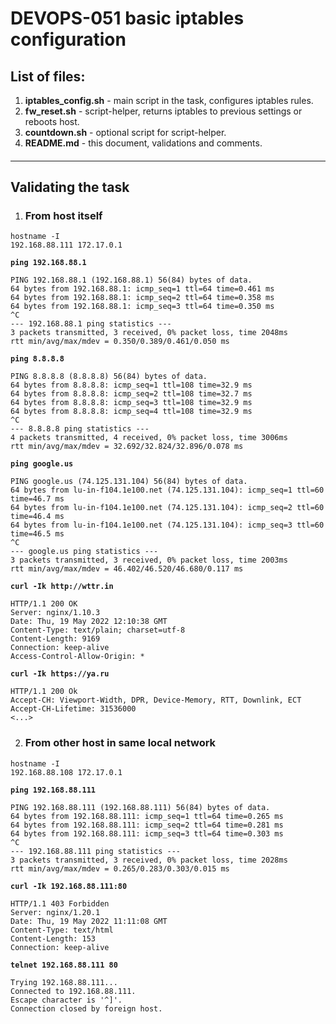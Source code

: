 # DEVOPS-051 basic iptables configuration

## List of files:
1. **iptables_config.sh** - main script in the task, configures iptables rules.
2. **fw_reset.sh** - script-helper, returns iptables to previous settings or reboots host.
3. **countdown.sh** - optional script for script-helper.
4. **README.md**   - this document, validations and comments.

####
---
####

## Validating the task
1. ### From host itself

```console
hostname -I
192.168.88.111 172.17.0.1
```

**`ping 192.168.88.1`**
```
PING 192.168.88.1 (192.168.88.1) 56(84) bytes of data.
64 bytes from 192.168.88.1: icmp_seq=1 ttl=64 time=0.461 ms
64 bytes from 192.168.88.1: icmp_seq=2 ttl=64 time=0.358 ms
64 bytes from 192.168.88.1: icmp_seq=3 ttl=64 time=0.350 ms
^C
--- 192.168.88.1 ping statistics ---
3 packets transmitted, 3 received, 0% packet loss, time 2048ms
rtt min/avg/max/mdev = 0.350/0.389/0.461/0.050 ms
```

**`ping 8.8.8.8`**
```
PING 8.8.8.8 (8.8.8.8) 56(84) bytes of data.
64 bytes from 8.8.8.8: icmp_seq=1 ttl=108 time=32.9 ms
64 bytes from 8.8.8.8: icmp_seq=2 ttl=108 time=32.7 ms
64 bytes from 8.8.8.8: icmp_seq=3 ttl=108 time=32.9 ms
64 bytes from 8.8.8.8: icmp_seq=4 ttl=108 time=32.9 ms
^C
--- 8.8.8.8 ping statistics ---
4 packets transmitted, 4 received, 0% packet loss, time 3006ms
rtt min/avg/max/mdev = 32.692/32.824/32.896/0.078 ms
```

**`ping google.us`**
```
PING google.us (74.125.131.104) 56(84) bytes of data.
64 bytes from lu-in-f104.1e100.net (74.125.131.104): icmp_seq=1 ttl=60 time=46.7 ms
64 bytes from lu-in-f104.1e100.net (74.125.131.104): icmp_seq=2 ttl=60 time=46.4 ms
64 bytes from lu-in-f104.1e100.net (74.125.131.104): icmp_seq=3 ttl=60 time=46.5 ms
^C
--- google.us ping statistics ---
3 packets transmitted, 3 received, 0% packet loss, time 2003ms
rtt min/avg/max/mdev = 46.402/46.520/46.680/0.117 ms
```

**`curl -Ik http://wttr.in`**
```
HTTP/1.1 200 OK
Server: nginx/1.10.3
Date: Thu, 19 May 2022 12:10:38 GMT
Content-Type: text/plain; charset=utf-8
Content-Length: 9169
Connection: keep-alive
Access-Control-Allow-Origin: *
```

**`curl -Ik https://ya.ru`**
```console
HTTP/1.1 200 Ok
Accept-CH: Viewport-Width, DPR, Device-Memory, RTT, Downlink, ECT
Accept-CH-Lifetime: 31536000
<...>
```


2. ### From other host in same local network

```console
hostname -I
192.168.88.108 172.17.0.1
```

**`ping 192.168.88.111`**
```
PING 192.168.88.111 (192.168.88.111) 56(84) bytes of data.
64 bytes from 192.168.88.111: icmp_seq=1 ttl=64 time=0.265 ms
64 bytes from 192.168.88.111: icmp_seq=2 ttl=64 time=0.281 ms
64 bytes from 192.168.88.111: icmp_seq=3 ttl=64 time=0.303 ms
^C
--- 192.168.88.111 ping statistics ---
3 packets transmitted, 3 received, 0% packet loss, time 2028ms
rtt min/avg/max/mdev = 0.265/0.283/0.303/0.015 ms
```

**`curl -Ik 192.168.88.111:80`**
```
HTTP/1.1 403 Forbidden
Server: nginx/1.20.1
Date: Thu, 19 May 2022 11:11:08 GMT
Content-Type: text/html
Content-Length: 153
Connection: keep-alive
```

**`telnet 192.168.88.111 80`**
```
Trying 192.168.88.111...
Connected to 192.168.88.111.
Escape character is '^]'.
Connection closed by foreign host.
```
